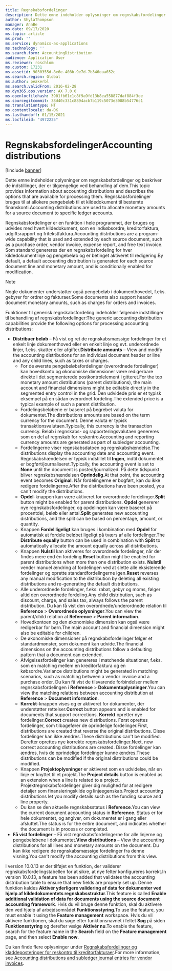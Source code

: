 ```yaml
---
title: Regnskabsfordelinger
description: Dette emne indeholder oplysninger om regnskabsfordelinger og beskriver de indstillinger, der er tilgængelige ved behandling af dem.
author: ShylaThompson
manager: AnnBe
ms.date: 09/17/2020
ms.topic: article
ms.prod: ''
ms.service: dynamics-ax-applications
ms.technology: ''
ms.search.form: AccountingDistribution
audience: Application User
ms.reviewer: roschlom
ms.custom: 17231
ms.assetid: 9030355d-8e6e-408b-9e7d-7b346eaa652c
ms.search.region: Global
ms.author: peakerbl
ms.search.validFrom: 2016-02-28
ms.dyn365.ops.version: AX 7.0.0
ms.openlocfilehash: 3901fb61c1c8f9a9fd13b8ea558877daf884f3ee
ms.sourcegitcommit: 38d40c331c8894acb7b119c5073e3088b54776c1
ms.translationtype: HT
ms.contentlocale: da-DK
ms.lasthandoff: 01/15/2021
ms.locfileid: "4972225"
---
```

# <a name="accounting-distributions"></a><span data-ttu-id="2185e-103">Regnskabsfordelinger</span><span class="sxs-lookup"><span data-stu-id="2185e-103">Accounting distributions</span></span>

[!include [banner](../includes/banner.md)]

<span data-ttu-id="2185e-104">Dette emne indeholder oplysninger om regnskabsfordelinger og beskriver de indstillinger, der er tilgængelige ved behandling af dem.</span><span class="sxs-lookup"><span data-stu-id="2185e-104">This topic provides information about accounting distributions and describes the options that are available for processing them.</span></span> <span data-ttu-id="2185e-105">Regnskabsfordelinger bruges til at allokere pengebeløb til et kildedokument til bestemte finanskonti.</span><span class="sxs-lookup"><span data-stu-id="2185e-105">Accounting distributions are used to allocate monetary amounts for a source document to specific ledger accounts.</span></span> 

<span data-ttu-id="2185e-106">Regnskabsfordelinger er en funktion i hele programmet, der bruges og udvides med hvert kildedokument, som en indkøbsordre, kreditorfaktura, udgiftsrapport og fritekstfaktura.</span><span class="sxs-lookup"><span data-stu-id="2185e-106">Accounting distributions are a program-wide capability that is used and extended by each source document, such as a purchase order, vendor invoice, expense report, and free text invoice.</span></span> <span data-ttu-id="2185e-107">Som standard genereres der en regnskabsfordeling for hver kildedokumentlinje og pengebeløb og er betinget aktiveret til redigering.</span><span class="sxs-lookup"><span data-stu-id="2185e-107">By default, a default accounting distribution is generated for each source document line and monetary amount, and is conditionally enabled for modification.</span></span> 

> [!NOTE] 
> <span data-ttu-id="2185e-108">Nogle dokumenter understøtter også pengebeløb i dokumenthovedet, f.eks. gebyrer for ordrer og fakturaer.</span><span class="sxs-lookup"><span data-stu-id="2185e-108">Some documents also support header document monetary amounts, such as charges for orders and invoices.</span></span> 

<span data-ttu-id="2185e-109">Funktioner til generisk regnskabsfordeling indeholder følgende indstillinger til behandling af regnskabsfordelinger:</span><span class="sxs-lookup"><span data-stu-id="2185e-109">The generic accounting distribution capabilities provide the following options for processing accounting distributions:</span></span>

-   <span data-ttu-id="2185e-110">**Distribuer beløb** – Få vist og ret de regnskabsmæssige fordelinger for et enkelt linje dokumenthoved eller en enkelt linje og evt. underordnede linjer, f.eks. skatter eller afgifter.</span><span class="sxs-lookup"><span data-stu-id="2185e-110">**Distribute amounts** – View and modify the accounting distributions for an individual document header or line and any child lines, such as taxes or charges.</span></span>
    -   <span data-ttu-id="2185e-111">For de øverste pengebeløbsfordelinger (overordnede fordelinger) kan hovedkonto og økonomiske dimensioner være redigerbare direkte i det segmenterede postkontrolelement i gitteret.</span><span class="sxs-lookup"><span data-stu-id="2185e-111">For the top monetary amount distributions (parent distributions), the main account and financial dimensions might be editable directly in the segmented entry control in the grid.</span></span> <span data-ttu-id="2185e-112">Den udvidede pris er et typisk eksempel på en sådan overordnet fordeling.</span><span class="sxs-lookup"><span data-stu-id="2185e-112">The extended price is a typical example of such a parent distribution.</span></span>
    -   <span data-ttu-id="2185e-113">Fordelingsbeløbene er baseret på begrebet valuta for dokumentet.</span><span class="sxs-lookup"><span data-stu-id="2185e-113">The distributions amounts are based on the term currency for the document.</span></span> <span data-ttu-id="2185e-114">Denne valuta er typisk transaktionsvalutaen.</span><span class="sxs-lookup"><span data-stu-id="2185e-114">Typically, this currency is the transaction currency.</span></span> <span data-ttu-id="2185e-115">Beløb i regnskabs- og rapporteringsvalutaen genereres som en del af regnskab for reskontro.</span><span class="sxs-lookup"><span data-stu-id="2185e-115">Accounting and reporting currency amounts are generated as part of subledger accounting.</span></span>
    -   <span data-ttu-id="2185e-116">Fordelingerne viser regnskabsdatoen og regnskabshændelse.</span><span class="sxs-lookup"><span data-stu-id="2185e-116">The distributions display the accounting date and accounting event.</span></span> <span data-ttu-id="2185e-117">Regnskabshændelsen er typisk indstillet til **Ingen**, indtil dokumentet er bogført/journaliseret.</span><span class="sxs-lookup"><span data-stu-id="2185e-117">Typically, the accounting event is set to **None** until the document is posted/journalized.</span></span> <span data-ttu-id="2185e-118">På dette tidspunkt bliver regnskabshændelsen **Oprindelig**.</span><span class="sxs-lookup"><span data-stu-id="2185e-118">At that point, the accounting event becomes **Original**.</span></span> <span data-ttu-id="2185e-119">Når fordelingerne er bogført, kan du ikke redigere fordelingerne.</span><span class="sxs-lookup"><span data-stu-id="2185e-119">After the distributions have been posted, you can't modify the distributions.</span></span>
    -   <span data-ttu-id="2185e-120">**Opdel**-knappen kan være aktiveret for overordnede fordelinger.</span><span class="sxs-lookup"><span data-stu-id="2185e-120">**Split** button might be enabled for parent distributions.</span></span> <span data-ttu-id="2185e-121">**Opdel** genererer nye regnskabsfordelinger, og opdelingen kan være baseret på procentdel, beløb eller antal.</span><span class="sxs-lookup"><span data-stu-id="2185e-121">**Split** generates new accounting distributions, and the split can be based on percentage, amount, or quantity.</span></span>
    -   <span data-ttu-id="2185e-122">Knappen **Fordel ligeligt** kan bruges i kombination med **Opdel** for automatisk at fordele beløbet ligeligt på tværs af alle fordelinger.</span><span class="sxs-lookup"><span data-stu-id="2185e-122">The **Distribute equally** button can be used in combination with **Split** to automatically allocate the amount equally across all distributions.</span></span>
    -   <span data-ttu-id="2185e-123">Knappen **Nulstil** kan aktiveres for overordnede fordelinger, når der findes mere end én fordeling.</span><span class="sxs-lookup"><span data-stu-id="2185e-123">**Reset** button might be enabled for parent distributions when more than one distribution exists.</span></span> <span data-ttu-id="2185e-124">**Nulstil** vender manuel ændring af fordelingen ved at slette alle eksisterende fordelinger og oprette standardfordelingerne igen.</span><span class="sxs-lookup"><span data-stu-id="2185e-124">**Reset** reverses any manual modification to the distribution by deleting all existing distributions and re-generating the default distributions.</span></span>
    -   <span data-ttu-id="2185e-125">Alle underordnede fordelinger, f.eks. rabat, gebyr og moms, følger altid den overordnede fordeling.</span><span class="sxs-lookup"><span data-stu-id="2185e-125">Any child distribution, such as discount, charge, and sales tax, always follows the parent distribution.</span></span> <span data-ttu-id="2185e-126">Du kan få vist den overordnede/underordnede relation til **Reference** &gt; **Overordnede oplysninger**.</span><span class="sxs-lookup"><span data-stu-id="2185e-126">You can view the parent/child relation at **Reference** &gt; **Parent information**.</span></span>
    -   <span data-ttu-id="2185e-127">Hovedkontoen og den økonomiske dimension kan også være redigerbar for børn.</span><span class="sxs-lookup"><span data-stu-id="2185e-127">The main account and financial dimension might also be editable for children.</span></span>
    -   <span data-ttu-id="2185e-128">De økonomiske dimensioner på regnskabsfordelinger følger et standardmønster, som dokument kan udvide.</span><span class="sxs-lookup"><span data-stu-id="2185e-128">The financial dimensions on the accounting distributions follow a defaulting pattern that a document can extended.</span></span>
    -   <span data-ttu-id="2185e-129">Afvigelsesfordelinger kan genereres i matchende situationer, f.eks. som en matching mellem en kreditorfaktura og en købsordre.</span><span class="sxs-lookup"><span data-stu-id="2185e-129">Variance distributions might be generated in matching scenarios, such as matching between a vendor invoice and a purchase order.</span></span> <span data-ttu-id="2185e-130">Du kan få vist de tilsvarende forbindelser mellem regnskabsfordelingen i **Reference** &gt; **Dokumentoplysninger**.</span><span class="sxs-lookup"><span data-stu-id="2185e-130">You can view the matching relations between accounting distribution at **Reference** &gt; **Document information**.</span></span>
    -   <span data-ttu-id="2185e-131">**Korrekt**-knappen vises og er aktiveret for dokumenter, der understøtter rettelser.</span><span class="sxs-lookup"><span data-stu-id="2185e-131">**Correct** button appears and is enabled for documents that support corrections.</span></span> <span data-ttu-id="2185e-132">**Korrekt** opretter nye fordelinger.</span><span class="sxs-lookup"><span data-stu-id="2185e-132">**Correct** creates new distributions.</span></span> <span data-ttu-id="2185e-133">Først oprettes fordelinger, som tilbagefører de oprindelige fordelinger.</span><span class="sxs-lookup"><span data-stu-id="2185e-133">First, distributions are created that reverse the original distributions.</span></span> <span data-ttu-id="2185e-134">Disse fordelinger kan ikke ændres.</span><span class="sxs-lookup"><span data-stu-id="2185e-134">These distributions can't be modified.</span></span> <span data-ttu-id="2185e-135">Derefter oprettes nye korrekte regnskabsfordelinger.</span><span class="sxs-lookup"><span data-stu-id="2185e-135">Next, new correct accounting distributions are created.</span></span> <span data-ttu-id="2185e-136">Disse fordelinger kan ændres, hvis de oprindelige fordelinger kunne ændres.</span><span class="sxs-lookup"><span data-stu-id="2185e-136">These distributions can be modified if the original distributions could be modified.</span></span>
    -   <span data-ttu-id="2185e-137">Knappen **Projektoplysninger** er aktiveret som en udvidelse, når en linje er knyttet til et projekt.</span><span class="sxs-lookup"><span data-stu-id="2185e-137">The **Project details** button is enabled as an extension when a line is related to a project.</span></span> <span data-ttu-id="2185e-138">Projektregnskabsfordelinger giver dig mulighed for at redigere detaljer som finansieringskilde og linjeegenskab.</span><span class="sxs-lookup"><span data-stu-id="2185e-138">Project accounting distributions let you modify details such as the funding source and line property.</span></span>
    -   <span data-ttu-id="2185e-139">Du kan se den aktuelle regnskabsstatus i **Reference**.</span><span class="sxs-lookup"><span data-stu-id="2185e-139">You can view the current document accounting status in **Reference**.</span></span> <span data-ttu-id="2185e-140">Status er for hele dokumentet, og angiver, om dokumentet er i gang eller afsluttet.</span><span class="sxs-lookup"><span data-stu-id="2185e-140">The status is for the entire document, and indicates whether the document is in process or completed.</span></span>
-   <span data-ttu-id="2185e-141">**Få vist fordelinger** – Få vist regnskabsfordelingerne for alle linjerne og pengebeløbene i dokumentet.</span><span class="sxs-lookup"><span data-stu-id="2185e-141">**View distributions** – View the accounting distributions for all lines and monetary amounts on the document.</span></span> <span data-ttu-id="2185e-142">Du kan ikke redigere de regnskabsmæssige fordelinger fra denne visning.</span><span class="sxs-lookup"><span data-stu-id="2185e-142">You can't modify the accounting distributions from this view.</span></span>

<span data-ttu-id="2185e-143">I version 10.0.13 er der tilføjet en funktion, der validerer regnskabsfordelingstabellen for at sikre, at nye felter konfigureres korrekt.</span><span class="sxs-lookup"><span data-stu-id="2185e-143">In version 10.0.13, a feature has been added that validates the accounting distribution table to ensure that new fields are properly set up.</span></span> <span data-ttu-id="2185e-144">Denne funktion kaldes **Aktivér yderligere validering af data for dokumenter ved hjælp af kildedokumentets regnskabsstruktur**.</span><span class="sxs-lookup"><span data-stu-id="2185e-144">This feature is called **Enable additional validation of data for documents using the source document accounting framework**.</span></span> <span data-ttu-id="2185e-145">Hvis du vil bruge denne funktion, skal du aktivere den ved hjælp af arbejdsområdet **Funktionsstyring**.</span><span class="sxs-lookup"><span data-stu-id="2185e-145">To use the feature, you must enable it using the **Feature management** workspace.</span></span> <span data-ttu-id="2185e-146">Hvis du vil aktivere funktionen, skal du søge efter funktionsnavnet i feltet **Søg** på siden **Funktionsstyring** og derefter vælge **Aktivér nu**.</span><span class="sxs-lookup"><span data-stu-id="2185e-146">To enable the feature, search for the feature name in the **Search** field on the **Feature management** page, and then select **Enable now**.</span></span>

<span data-ttu-id="2185e-147">Du kan finde flere oplysninger under [Regnskabsfordelinger og kladdeposteringer for reskontro til kreditorfakturaer](accounting-distributions-subledger-journal-entries-vendor-invoices.md).</span><span class="sxs-lookup"><span data-stu-id="2185e-147">For more information, see [Accounting distributions and subledger journal entries for vendor invoices](accounting-distributions-subledger-journal-entries-vendor-invoices.md).</span></span>
